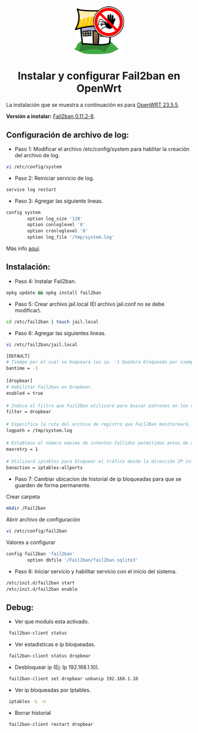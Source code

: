 # <div align="center">
<p align="center">
<img src="images/banner.png">
</p>

# <div align="center">Instalar y configurar Fail2ban en OpenWrt

La instalación que se muestra a continuación es para <a href="https://openwrt.org/releases/23.05/notes-23.05.5" target="_blank">OpenWRT 23.5.5</a>.
  
**Versión a instalar:** <a href="https://openwrt.org/packages/pkgdata/fail2ban" target="_blank">Fail2ban 0.11.2-8</a>.

  ## Configuración de archivo de log: ##
  * Paso 1: Modificar el archivo /etc/config/system para hablitar la creación del archivo de log.
```bash 
vi /etc/config/system
```
  * Paso 2: Reiniciar servicio de log.
```bash 
service log restart
```

  * Paso 3: Agregar las siguiente lineas.
```bash 
config system
        option log_size '128'
        option conloglevel '8'
        option cronloglevel '8'
        option log_file '/tmp/system.log'
```
Más info <a href="https://openwrt.org/docs/guide-user/base-system/system_configuration" target="_blank">aquí</a>.

  ## Instalación: ##

  * Paso 4: Instalar Fail2ban.
```bash 
opkg update && opkg install fail2ban
```

  * Paso 5: Crear archivo jail.local (El archivo jail.conf no se debe modificar).
```bash 
cd /etc/fail2ban | touch jail.local
```

  * Paso 6: Agregar las siguientes lineas.
```bash 
vi /etc/fail2ban/jail.local
```

```bash 
[DEFAULT]
# Tiempo por el cual se boqueara las ip. -1 Quedara bloqueada por siempre.
bantime = -1

[dropbear]
# Habilitar Fail2ban en Dropbear.
enabled = true

# Indica el filtro que Fail2Ban utilizará para buscar patrones en los registros.
filter = dropbear

# Especifica la ruta del archivo de registro que Fail2Ban monitoreará.
logpath = /tmp/system.log

# Establece el número máximo de intentos fallidos permitidos antes de aplicar la acción definida.
maxretry = 1

# Utilizará iptables para bloquear el tráfico desde la dirección IP infractora en todos los puertos.
banaction = iptables-allports
```

  * Paso 7: Cambiar ubicacion de historial de ip bloqueadas para que se guarden de forma permanente.

Crear carpeta
```bash
mkdir /Fail2ban
```
Abrir archivo de configuración
```bash
vi /etc/config/fail2ban
```
Valores a configurar
```bash
config fail2ban 'fail2ban'
        option dbfile '/Fail2ban/fail2ban.sqlite3'
```


  * Paso 8: Iniciar servicio y habilitar servicio con el inicio del sistema.
```bash 
/etc/init.d/fail2ban start
/etc/init.d/fail2ban enable
```

  ## Debug: ##
  * Ver que modulo esta activado.
 ```bash 
  fail2ban-client status
```
  * Ver estadisticas e ip bloqueadas.
 ```bash 
  fail2ban-client status dropbear
```
  * Desbloquear ip (Ej: Ip 192.168.1.10).
 ```bash 
  fail2ban-client set dropbear unbanip 192.168.1.10
```
  * Ver ip bloqueadas por Iptables.
 ```bash 
  iptables -L -n
```
  * Borrar historial
 ```bash 
  fail2ban-client restart dropbear
```

  
